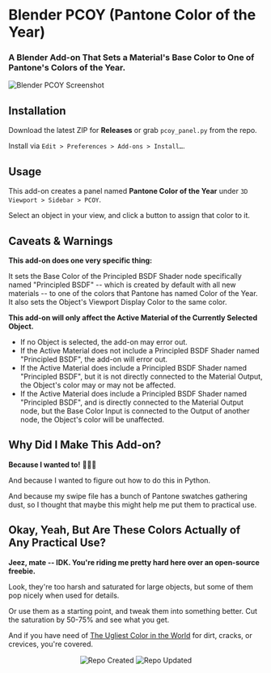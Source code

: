 # Blender PCOY (Pantone Color of the Year)

### A Blender Add-on That Sets a Material's Base Color to One of Pantone's Colors of the Year.

![Blender PCOY Screenshot](https://github.com/don1138/blender-pcoy/blob/main/blender-pcoy.jpg)

## Installation

Download the latest ZIP for **Releases** or grab ``pcoy_panel.py`` from the repo.

Install via ``Edit > Preferences > Add-ons > Install…``.

## Usage

This add-on creates a panel named **Pantone Color of the Year** under ``3D Viewport > Sidebar > PCOY``.

Select an object in your view, and click a button to assign that color to it.

## Caveats & Warnings

**This add-on does one very specific thing:**

It sets the Base Color of the Principled BSDF Shader node specifically named "Principled BSDF" -- which is created by default with all new materials -- to one of the colors that Pantone has named Color of the Year. It also sets the Object's Viewport Display Color to the same color.

**This add-on will only affect the Active Material of the Currently Selected Object.**

- If no Object is selected, the add-on may error out.
- If the Active Material does not include a Principled BSDF Shader named "Principled BSDF", the add-on will error out.
- If the Active Material does include a Principled BSDF Shader named "Principled BSDF", but it is not directly connected to the Material Output, the Object's color may or may not be affected.
- If the Active Material does include a Principled BSDF Shader named "Principled BSDF", and is directly connected to the Material Output node, but the Base Color Input is connected to the Output of another node, the Object's color will be unaffected.

## Why Did I Make This Add-on?

**Because I wanted to!** 🎤💥🤯

And because I wanted to figure out how to do this in Python.

And because my swipe file has a bunch of Pantone swatches gathering dust, so I thought that maybe this might help me put them to practical use.

## Okay, Yeah, But Are These Colors Actually of Any Practical Use?

**Jeez, mate -- IDK. You're riding me pretty hard here over an open-source freebie.**

Look, they're too harsh and saturated for large objects, but some of them pop nicely when used for details.

Or use them as a starting point, and tweak them into something better. Cut the saturation by 50-75% and see what you get.

And if you have need of [The Ugliest Color in the World](https://www.huffpost.com/entry/ugliest-color-pantone_n_57570df6e4b0ca5c7b504538) for dirt, cracks, or crevices, you're covered.

<!-- ## Online Presence

- [Artstation](https://www.artstation.com/marketplace/p/p88LG/blender-qmm-quick-metal-materials)
- [Blender Addons](https://blender-addons.org/quick-metal-materials/)
- [Blender Artists Thread](https://blenderartists.org/t/blender-qmm-quick-metal-materials-free-addon/1290433)
- [Gumroad](https://gumroad.com/l/blender-qmm) -->

<p align="center">
  <img align="center" src="https://badges.pufler.dev/created/don1138/blender-pcoy?style=for-the-badge&colorA=222&colorB=48684b" alt="Repo Created">
  <img align="center" src="https://badges.pufler.dev/updated/don1138/blender-pcoy?style=for-the-badge&colorA=222&colorB=48684b" alt="Repo Updated">
</p>

